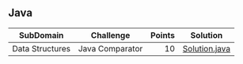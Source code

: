 ## Java
| SubDomain | Challenge | Points | Solution |
|-----------|-----------|-------:|----------|
|Data Structures|Java Comparator|10|[Solution.java](HackerRank-solutions/Java/Data_Structures/Java_Comparator/Solution.java)|
